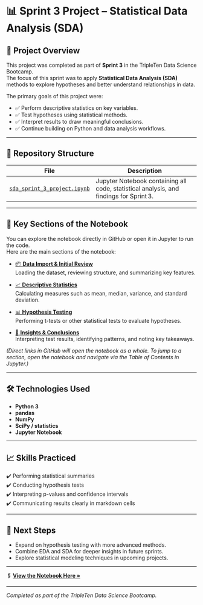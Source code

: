 # 📊 Sprint 3 Project – Statistical Data Analysis (SDA)

## 📌 Project Overview
This project was completed as part of **Sprint 3** in the TripleTen Data Science Bootcamp.  
The focus of this sprint was to apply **Statistical Data Analysis (SDA)** methods to explore hypotheses and better understand relationships in data.

The primary goals of this project were:
- ✅ Perform descriptive statistics on key variables.
- ✅ Test hypotheses using statistical methods.
- ✅ Interpret results to draw meaningful conclusions.
- ✅ Continue building on Python and data analysis workflows.

---

## 📂 Repository Structure
| File | Description |
|------|-------------|
| [`sda_sprint_3_project.ipynb`](sda_sprint_3_project.ipynb) | Jupyter Notebook containing all code, statistical analysis, and findings for Sprint 3. |

---

## 🚀 Key Sections of the Notebook
You can explore the notebook directly in GitHub or open it in Jupyter to run the code.  
Here are the main sections of the notebook:

- [📦 **Data Import & Initial Review**](sda_sprint_3_project.ipynb)  
  Loading the dataset, reviewing structure, and summarizing key features.

- [📈 **Descriptive Statistics**](sda_sprint_3_project.ipynb)  
  Calculating measures such as mean, median, variance, and standard deviation.

- [📊 **Hypothesis Testing**](sda_sprint_3_project.ipynb)  
  Performing t-tests or other statistical tests to evaluate hypotheses.

- [🔎 **Insights & Conclusions**](sda_sprint_3_project.ipynb)  
  Interpreting test results, identifying patterns, and noting key takeaways.

*(Direct links in GitHub will open the notebook as a whole. To jump to a section, open the notebook and navigate via the Table of Contents in Jupyter.)*

---

## 🛠️ Technologies Used
- **Python 3**
- **pandas**
- **NumPy**
- **SciPy / statistics**
- **Jupyter Notebook**

---

## 📈 Skills Practiced
✔️ Performing statistical summaries  
✔️ Conducting hypothesis tests  
✔️ Interpreting p-values and confidence intervals  
✔️ Communicating results clearly in markdown cells

---

## 📌 Next Steps
- Expand on hypothesis testing with more advanced methods.  
- Combine EDA and SDA for deeper insights in future sprints.  
- Explore statistical modeling techniques in upcoming projects.

---

**🖇️ [View the Notebook Here »](sda_sprint_3_project.ipynb)**

---
*Completed as part of the TripleTen Data Science Bootcamp.*
